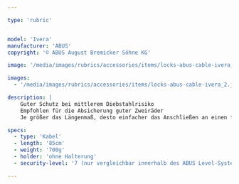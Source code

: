 ```yaml
---

type: 'rubric'


model: 'Ivera'
manufacturer: 'ABUS'
copyright: '© ABUS August Bremicker Söhne KG'

image: '/media/images/rubrics/accessories/items/locks-abus-cable-ivera_1.jpg'

images:
  - '/media/images/rubrics/accessories/items/locks-abus-cable-ivera_2.jpg'

description: |
    Guter Schutz bei mittlerem Diebstahlrisiko
    Empfohlen für die Absicherung guter Zweiräder
    Je größer das Längenmaß, desto einfacher das Anschließen an einen festen Gegenstand

specs: 
  - type: 'Kabel'
  - length: '85cm'
  - weight: '700g'
  - holder: 'ohne Halterung'
  - security-level: '7 (nur vergleichbar innerhalb des ABUS Level-Systems)'

---
```

